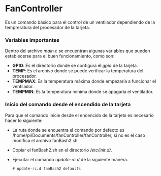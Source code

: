 # FanController

Es un comando básico para el control de un ventilador dependiendo de la tempreratura del procesador de la tarjeta.

### Variables importantes

Dentro del archivo *main.c* se encuentran algunas variables que pueden establecerse para el buen funcionamiento, como son:

+ **GPIO**: Es el directorio donde se configura el *gpio* de la tarjeta.
+ **TEMP**: Es el archivo donde se puede verificar la temperatura del procesador.
+ **TEMPMAX**: Es la temperatura máxima donde empezaría a funcionar el ventilador.
+ **TEMPMIN**: Es la temperatura mínima donde se apagaría el ventilador.

### Inicio del comando desde el encendido de la tarjeta

Para que el comando inicie desde el encencido de la tarjeta es necesario hacer lo siguiente:

+ La ruta donde se encuentra el comando por defecto es /home/pi/Documents/fanController/fanController, si no es el caso modifica el archivo fanBash2.sh
+ Copiar el fanBash2.sh en el directorio */etc/init.d/*.
+ Ejecutar el comando *update-rc.d* de la siguiente manera.

	```
	# update-rc.d fanBash2 defaults
	```
